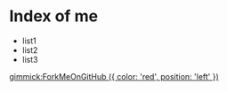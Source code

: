 # Index of me

- list1
- list2
- list3

[gimmick:ForkMeOnGitHub ({ color: 'red',  position: 'left' })](https://github.com/volnet/volnet.github.io)